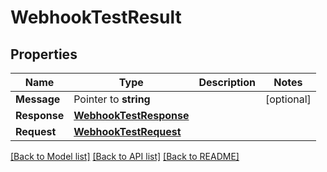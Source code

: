 # WebhookTestResult

## Properties

Name | Type | Description | Notes
------------ | ------------- | ------------- | -------------
**Message** | Pointer to **string** |  | [optional] 
**Response** | [**WebhookTestResponse**](WebhookTestResponse) |  | 
**Request** | [**WebhookTestRequest**](WebhookTestRequest) |  | 

[[Back to Model list]](../README#documentation-for-models) [[Back to API list]](../README#documentation-for-api-endpoints) [[Back to README]](../README)


